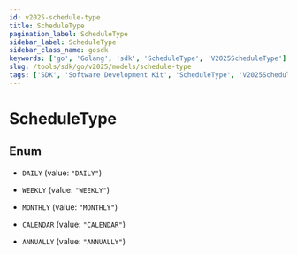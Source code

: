 ```yaml
---
id: v2025-schedule-type
title: ScheduleType
pagination_label: ScheduleType
sidebar_label: ScheduleType
sidebar_class_name: gosdk
keywords: ['go', 'Golang', 'sdk', 'ScheduleType', 'V2025ScheduleType'] 
slug: /tools/sdk/go/v2025/models/schedule-type
tags: ['SDK', 'Software Development Kit', 'ScheduleType', 'V2025ScheduleType']
---
```


# ScheduleType

## Enum


* `DAILY` (value: `"DAILY"`)

* `WEEKLY` (value: `"WEEKLY"`)

* `MONTHLY` (value: `"MONTHLY"`)

* `CALENDAR` (value: `"CALENDAR"`)

* `ANNUALLY` (value: `"ANNUALLY"`)


